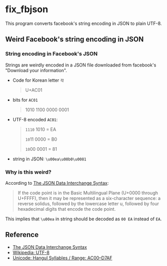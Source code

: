 # fix_fbjson

This program converts facebook's string encoding in JSON to plain UTF-8.

## Weird Facebook's string encoding in JSON

### String encoding in Facebook's JSON

Strings are weirdly encoded in a JSON file downloaded from facebook's "Download your information".

* Code for Korean letter `각`
  > U+AC01

* bits for `AC01`
  > 1010 1100 0000 0001

* UTF-8 encoded `AC01`:
  > `1110` 1010 = EA
  >
  > `10`11 0000 = B0
  >
  > `10`00 0001 = 81

* string in JSON: `\u00ea\u00b0\u0081`

### Why is this weird?

According to [The JSON Data Interchange Syntax][json_spec]:

> If the code point is in the Basic Multilingual Plane (U+0000 through U+FFFF), then it may be represented as a six-character sequence: a reverse solidus, followed by the lowercase letter u, followed by four hexadecimal digits that encode the code point.

This implies that `\u00ea` in string should be decoded as `00 EA` instead of `EA`.

## Reference

* [The JSON Data Interchange Syntax][json_spec]
* [Wikipedia: UTF-8][wikipedia_utf_8]
* [Unicode: Hangul Syllables / Range: AC00–D7AF][unicode_korean_hangul]

[json_spec]: <http://www.ecma-international.org/publications/files/ECMA-ST/ECMA-404.pdf>

[wikipedia_utf_8]: <https://en.wikipedia.org/wiki/UTF-8>

[unicode_korean_hangul]: <https://www.unicode.org/charts/PDF/UAC00.pdf>

